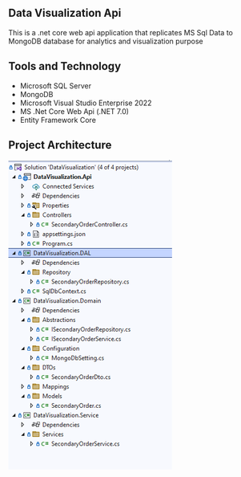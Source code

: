 ## Data Visualization Api
This is a .net core web api application that replicates MS Sql Data to MongoDB database for analytics and visualization purpose

## Tools and Technology 
+ Microsoft SQL Server
+ MongoDB
+ Microsoft Visual Studio Enterprise 2022
+ MS .Net Core Web Api (.NET 7.0)
+ Entity Framework Core

## Project Architecture 
![Architecture](/DataVisualization.Api/images/ProjectView.PNG)
